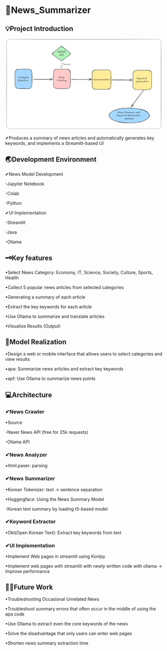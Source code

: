 # 📰News_Summarizer


 💡Project Introduction 
-------------

![image](day1_codes/README_PIC.png)

✔Produces a summary of news articles and automatically generates key keywords, and implements a Streamlit-based UI


🌏Development Environment
-------------


✔News Model Development

-Jupyter Notebook

-Colab

-Python

✔UI Implementation

-Streamlit

-Java

-Ollama


🗝Key features
-------------


•Select News Category: Economy, IT, Science, Society, Culture, Sports, Health


•Collect 5 popular news articles from selected categories


•Generating a summary of each article


•Extract the key keywords for each article


•Use Ollama to summarize and translate articles


•Visualize Results (Output)


👾Model Realization
-------------


•Design a web or mobile interface that allows users to select categories and view results


•apa: Summarize news articles and extract key keywords


•apf: Use Ollama to summarize news points


💻Architecture
------------


### ✔News Crawler

•Source

-Naver News API (free for 25k requests)

-Ollama API

### ✔News Analyzer

•html.paser: parsing

### ✔News Summarizer


•Korean Tokenizer: text -> sentence separation

•Huggingface: Using the News Summary Model

-Korean text summary by loading t5-based model


### ✔Keyword Extractor

•Okt(Open Korean Text): Extract key keywords from text

### ✔UI Implementation

•Implement Web pages in streamlit using Konlpy

•Implement web pages with streamlit with newly written code with ollama -> Improve performance


🧗‍♀️Future Work
-------------

•Troubleshooting Occasional Unrelated News

•Troubleshoot summary errors that often occur in the middle of using the apa code

•Use Ollama to extract even the core keywords of the news

•Solve the disadvantage that only users can enter web pages

•Shorten news summary extraction time
